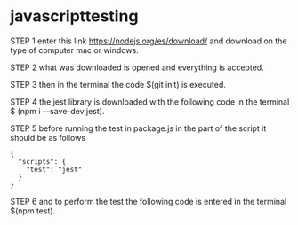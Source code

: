 # javascripttesting

STEP 1 
enter this link https://nodejs.org/es/download/ and download on the type of computer mac or windows.

STEP 2 
what was downloaded is opened and everything is accepted.

STEP 3 
then in the terminal the code $(git init) is executed.

STEP 4 
the jest library is downloaded with the following code in the terminal $ (npm i --save-dev jest).

STEP 5 
before running the test in package.js in the part of the script it should be as follows

```
{
  "scripts": {
    "test": "jest"
  }
}
```

STEP 6
and to perform the test the following code is entered in the terminal $(npm test).